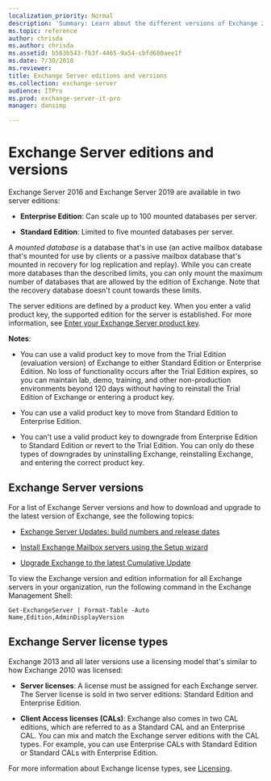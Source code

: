 ```yaml
---
localization_priority: Normal
description: 'Summary: Learn about the different versions of Exchange 2016 and Exchange 2019.'
ms.topic: reference
author: chrisda
ms.author: chrisda
ms.assetid: b563b543-fb3f-4465-9a54-cbfd680aee1f
ms.date: 7/30/2018
ms.reviewer: 
title: Exchange Server editions and versions
ms.collection: exchange-server
audience: ITPro
ms.prod: exchange-server-it-pro
manager: dansimp

---
```


# Exchange Server editions and versions

Exchange Server 2016 and Exchange Server 2019 are available in two server editions:

- **Enterprise Edition**: Can scale up to 100 mounted databases per server.

- **Standard Edition**: Limited to five mounted databases per server.

A _mounted database_ is a database that's in use (an active mailbox database that's mounted for use by clients or a passive mailbox database that's mounted in recovery for log replication and replay). While you can create more databases than the described limits, you can only mount the maximum number of databases that are allowed by the edition of Exchange. Note that the recovery database doesn't count towards these limits.

The server editions are defined by a product key. When you enter a valid product key, the supported edition for the server is established. For more information, see [Enter your Exchange Server product key](../post-installation-tasks/enter-product-key.md).

**Notes**:

- You can use a valid product key to move from the Trial Edition (evaluation version) of Exchange to either Standard Edition or Enterprise Edition. No loss of functionality occurs after the Trial Edition expires, so you can maintain lab, demo, training, and other non-production environments beyond 120 days without having to reinstall the Trial Edition of Exchange or entering a product key.

- You can use a valid product key to move from Standard Edition to Enterprise Edition.

- You can't use a valid product key to downgrade from Enterprise Edition to Standard Edition or revert to the Trial Edition. You can only do these types of downgrades by uninstalling Exchange, reinstalling Exchange, and entering the correct product key.


## Exchange Server versions

For a list of Exchange Server versions and how to download and upgrade to the latest version of Exchange, see the following topics:

- [Exchange Server Updates: build numbers and release dates](https://technet.microsoft.com/library/hh135098(v=exchg.150).aspx)

- [Install Exchange Mailbox servers using the Setup wizard](../../plan-and-deploy/deploy-new-installations/install-mailbox-role.md)

- [Upgrade Exchange to the latest Cumulative Update](../install-cumulative-updates.md)

To view the Exchange version and edition information for all Exchange servers in your organization, run the following command in the Exchange Management Shell:

```
Get-ExchangeServer | Format-Table -Auto Name,Edition,AdminDisplayVersion
```

## Exchange Server license types

Exchange 2013 and all later versions use a licensing model that's similar to how Exchange 2010 was licensed:

- **Server licenses**: A license must be assigned for each Exchange server. The Server license is sold in two server editions: Standard Edition and Enterprise Edition.

- **Client Access licenses (CALs)**: Exchange also comes in two CAL editions, which are referred to as a Standard CAL and an Enterprise CAL. You can mix and match the Exchange server editions with the CAL types. For example, you can use Enterprise CALs with Standard Edition or Standard CALs with Enterprise Edition.

For more information about Exchange license types, see [Licensing](https://go.microsoft.com/fwlink/p/?LinkId=392675).

